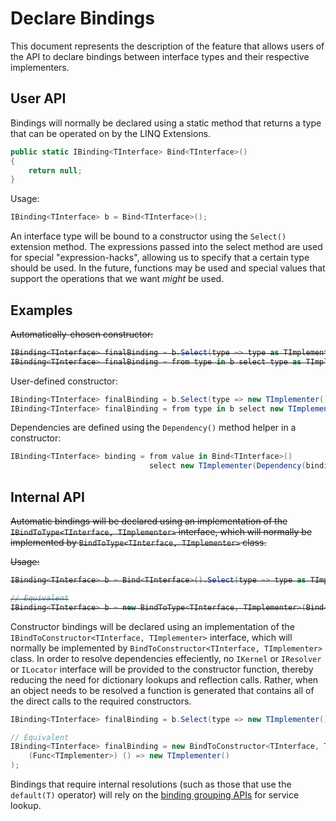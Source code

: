 # Declare Bindings
This document represents the description of the feature that allows users of the API to declare bindings between interface types and their respective implementers.

## User API

Bindings will normally be declared using a static method that returns a type that can be operated on by the LINQ Extensions.


```csharp
public static IBinding<TInterface> Bind<TInterface>()
{
	return null;
}
```

Usage:

```csharp
IBinding<TInterface> b = Bind<TInterface>();
```

An interface type will be bound to a constructor using the `Select()` extension method.
The expressions passed into the select method are used for special "expression-hacks", allowing us to specify that a certain type should be used. In the future, functions may be used and special values that support the operations that we want _might_ be used.

## Examples

<strike>
Automatically-chosen constructor:

```csharp
IBinding<TInterface> finalBinding = b.Select(type => type as TImplementer);
IBinding<TInterface> finalBinding = from type in b select type as TImplementer;
```
</strike>

User-defined constructor:

```csharp
IBinding<TInterface> finalBinding = b.Select(type => new TImplementer());
IBinding<TInterface> finalBinding = from type in b select new TImplementer();
```

Dependencies are defined using the `Dependency()` method helper in a constructor:

```csharp
IBinding<TInterface> binding = from value in Bind<TInterface>()
                               select new TImplementer(Dependency(bindingImDependentOn));
```

## Internal API


~~Automatic bindings will be declared using an implementation of the `IBindToType<TInterface, TImplementer>` interface, which will normally be implemented by `BindToType<TInterface, TImplementer>` class.~~

~~Usage:~~
<strike>
```csharp
IBinding<TInterface> b = Bind<TInterface>().Select(type => type as TImplementer);

// Equivalent
IBinding<TInterface> b = new BindToType<TInterface, TImplementer>(Bind<TInterface>());
```
</strike>

Constructor bindings will be declared using an implementation of the `IBindToConstructor<TInterface, TImplementer>` interface, which will normally be implemented by `BindToConstructor<TInterface, TImplementer>` class.
In order to resolve dependencies effeciently, no `IKernel` or `IResolver` or `ILocator` interface will be provided to the constructor function, thereby reducing the need for dictionary lookups and reflection calls. Rather, when an object needs to be resolved a function is generated that contains all of the direct calls to the required constructors.

```csharp
IBinding<TInterface> finalBinding = b.Select(type => new TImplementer());

// Equivalent
IBinding<TInterface> finalBinding = new BindToConstructor<TInterface, TImplementer>(
	(Func<TImplementer>) () => new TImplementer()
);
```

Bindings that require internal resolutions (such as those that use the `default(T)` operator) will rely on the [binding grouping APIs][binding-grouping] for service lookup.


[binding-grouping]: ./binding-grouping.md
